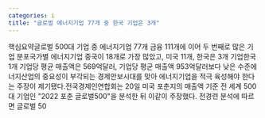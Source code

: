 ```yaml
---
categories: i
title: "글로벌 에너지기업 77개 중 한국 기업은 3개"
---
```

핵심요약글로벌 500대 기업 중 에너지기업 77개 금융 111개에 이어 두 번째로 많은 기업 분포국가별 에너지기업 중국이 18개로 가장 많았고, 미국 11개, 한국은 3개 기업한국 1개 기업당 평균 매출액은 569억달러, 기업당 평균 매출액 953억달러보다 낮은 수준에너지산업의 중요성이 부각되는 경제안보시대를 맞아 에너지기업을 적극 육성해야 한다는 주장이 제기됐다.전국경제인연합회는 20일 미국 포춘지의 매출액 기준 전 세계 500대 기업인 "2022 포춘 글로벌500"을 분석한 뒤 이같이 주장했다. 전경련 분석에 따르면 글로벌 50